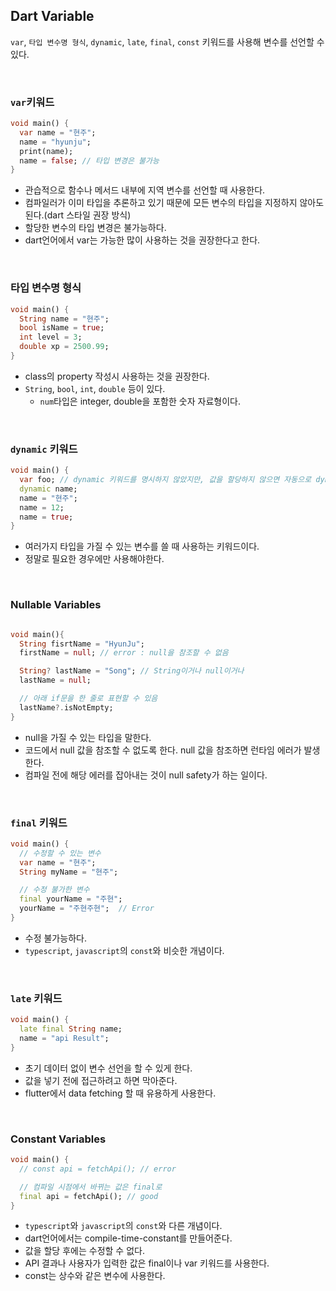 ## Dart Variable
`var`, `타입 변수명 형식`, `dynamic`, `late`, `final`, `const` 키워드를 사용해 변수를 선언할 수 있다.

<br/>

### `var`키워드
```dart
void main() {
  var name = "현주";
  name = "hyunju";
  print(name);
  name = false; // 타입 변경은 불가능
}
```

- 관습적으로 함수나 메서드 내부에 지역 변수를 선언할 때 사용한다.
- 컴파일러가 이미 타입을 추론하고 있기 때문에 모든 변수의 타입을 지정하지 않아도 된다.(dart 스타일 권장 방식)
- 할당한 변수의 타입 변경은 불가능하다.
- dart언어에서 var는 가능한 많이 사용하는 것을 권장한다고 한다.

<br/>

### 타입 변수명 형식
```dart
void main() {
  String name = "현주";
  bool isName = true;
  int level = 3;
  double xp = 2500.99;
}
```
- class의 property 작성시 사용하는 것을 권장한다.
- `String`, `bool`, `int`, `double` 등이 있다.
  - `num`타입은 integer, double을 포함한 숫자 자료형이다.

<br/>

### `dynamic` 키워드
```dart
void main() {
  var foo; // dynamic 키워드를 명시하지 않았지만, 값을 할당하지 않으면 자동으로 dynamic타입이 된다.
  dynamic name;
  name = "현주";
  name = 12;
  name = true; 
}
```

- 여러가지 타입을 가질 수 있는 변수를 쓸 때 사용하는 키워드이다.
- 정말로 필요한 경우에만 사용해야한다.


<br/>

### Nullable Variables
```dart

void main(){
  String fisrtName = "HyunJu";
  firstName = null; // error : null을 참조할 수 없음

  String? lastName = "Song"; // String이거나 null이거나
  lastName = null;

  // 아래 if문을 한 줄로 표현할 수 있음
  lastName?.isNotEmpty;
}

```

- null을 가질 수 있는 타입을 말한다.
- 코드에서 null 값을 참조할 수 없도록 한다. null 값을 참조하면 런타임 에러가 발생한다.
- 컴파일 전에 해당 에러를 잡아내는 것이 null safety가 하는 일이다.


<br/>

### `final` 키워드

```dart
void main() {
  // 수정할 수 있는 변수
  var name = "현주";
  String myName = "현주";

  // 수정 불가한 변수
  final yourName = "주현";
  yourName = "주현주현";  // Error
}
```

- 수정 불가능하다.
- `typescript`, `javascript`의 `const`와 비슷한 개념이다.


<br/>

### `late` 키워드
```dart
void main() {
  late final String name;
  name = "api Result";
}
```
- 초기 데이터 없이 변수 선언을 할 수 있게 한다.
- 값을 넣기 전에 접근하려고 하면 막아준다.
- flutter에서 data fetching 할 때 유용하게 사용한다.




<br />

### Constant Variables
```dart
void main() {
  // const api = fetchApi(); // error

  // 컴파일 시점에서 바뀌는 값은 final로
  final api = fetchApi(); // good
}
```
- `typescript`와 `javascript`의 `const`와 다른 개념이다.
- dart언어에서는 compile-time-constant를 만들어준다.
- 값을 할당 후에는 수정할 수 없다.
- API 결과나 사용자가 입력한 값은 final이나 var 키워드를 사용한다.
- const는 상수와 같은 변수에 사용한다.





